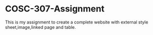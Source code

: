 # COSC-307-Assignment
This is my assignment to create a complete website with external style sheet,image,linked page and table.
